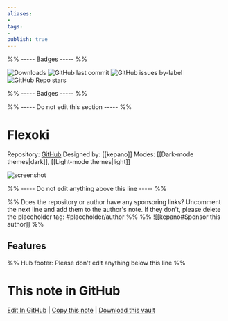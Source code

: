 ```yaml
---
aliases:
- 
tags: 
- 
publish: true
---
```


%% ----- Badges ----- %%

![Downloads](https://img.shields.io/badge/downloads-17540-573E7A?style=for-the-badge&logo=)
![GitHub last commit](https://img.shields.io/github/last-commit/kepano/flexoki-obsidian?color=573E7A&label=last%20update&logo=github&style=for-the-badge)
![GitHub issues by-label](https://img.shields.io/github/issues/kepano/flexoki-obsidian/help%20wanted?color=573E7A&logo=github&style=for-the-badge) 
![GitHub Repo stars](https://img.shields.io/github/stars/kepano/flexoki-obsidian?color=573E7A&logo=github&style=for-the-badge)

%% ----- Badges ----- %%

%% ----- Do not edit this section ----- %%

# Flexoki

Repository: [GitHub](https://github.com/kepano/flexoki-obsidian)
Designed by: [[kepano]]
Modes: [[Dark-mode themes|dark]], [[Light-mode themes|light]]



![screenshot](https://github.com/kepano/flexoki-obsidian/raw/HEAD/cover-small.png)

%% ----- Do not edit anything above this line ----- %% 

%% Does the repository or author have any sponsoring links? Uncomment the next line and add them to the author's note. If they don't, please delete the placeholder tag: #placeholder/author %%
%% ![[kepano#Sponsor this author]] %%


## Features



%% Hub footer: Please don't edit anything below this line %%

# This note in GitHub

<span class="git-footer">[Edit In GitHub](https://github.dev/obsidian-community/obsidian-hub/blob/main/02%20-%20Community%20Expansions/02.05%20All%20Community%20Expansions/Themes/Flexoki.md "git-hub-edit-note") | [Copy this note](https://raw.githubusercontent.com/obsidian-community/obsidian-hub/main/02%20-%20Community%20Expansions/02.05%20All%20Community%20Expansions/Themes/Flexoki.md "git-hub-copy-note") | [Download this vault](https://github.com/obsidian-community/obsidian-hub/archive/refs/heads/main.zip "git-hub-download-vault") </span>
